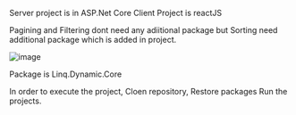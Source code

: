 Server project is in ASP.Net Core
Client Project is reactJS 

Pagining and Filtering dont need any adiitional package but Sorting need additional package which is added in project.

![image](https://github.com/user-attachments/assets/5bbd5809-f397-4a1a-96e6-9e25f6bb8204)

Package is Linq.Dynamic.Core

In order to execute the project, Cloen repository, Restore packages
Run the projects.
